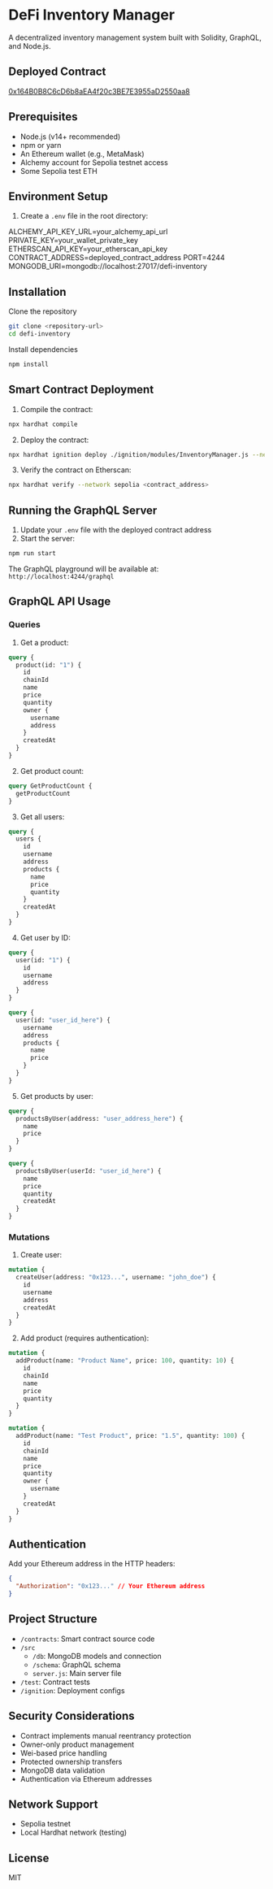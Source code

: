 # DeFi Inventory Manager

A decentralized inventory management system built with Solidity, GraphQL, and Node.js.

## Deployed Contract

[0x164B0B8C6cD6b8aEA4f20c3BE7E3955aD2550aa8](https://sepolia.etherscan.io/address/0x164B0B8C6cD6b8aEA4f20c3BE7E3955aD2550aa8#code)

## Prerequisites

- Node.js (v14+ recommended)
- npm or yarn
- An Ethereum wallet (e.g., MetaMask)
- Alchemy account for Sepolia testnet access
- Some Sepolia test ETH

## Environment Setup

1. Create a `.env` file in the root directory:

ALCHEMY_API_KEY_URL=your_alchemy_api_url
PRIVATE_KEY=your_wallet_private_key
ETHERSCAN_API_KEY=your_etherscan_api_key
CONTRACT_ADDRESS=deployed_contract_address
PORT=4244
MONGODB_URI=mongodb://localhost:27017/defi-inventory

## Installation

Clone the repository

```bash
git clone <repository-url>
cd defi-inventory
```

Install dependencies

```bash
npm install
```

## Smart Contract Deployment

1. Compile the contract:

```bash
npx hardhat compile
```

2. Deploy the contract:

```bash
npx hardhat ignition deploy ./ignition/modules/InventoryManager.js --network sepolia
```

3. Verify the contract on Etherscan:

```bash
npx hardhat verify --network sepolia <contract_address>
```

## Running the GraphQL Server

1. Update your `.env` file with the deployed contract address
2. Start the server:

```bash
npm run start
```

The GraphQL playground will be available at: `http://localhost:4244/graphql`

## GraphQL API Usage

### Queries

1. Get a product:

```graphql
query {
  product(id: "1") {
    id
    chainId
    name
    price
    quantity
    owner {
      username
      address
    }
    createdAt
  }
}
```

2. Get product count:

```graphql
query GetProductCount {
  getProductCount
}
```

3. Get all users:

```graphql
query {
  users {
    id
    username
    address
    products {
      name
      price
      quantity
    }
    createdAt
  }
}
```

4. Get user by ID:

```graphql
query {
  user(id: "1") {
    id
    username
    address
  }
}
```

```graphql
query {
  user(id: "user_id_here") {
    username
    address
    products {
      name
      price
    }
  }
}
```

5. Get products by user:

```graphql
query {
  productsByUser(address: "user_address_here") {
    name
    price
  }
}
```

```graphql
query {
  productsByUser(userId: "user_id_here") {
    name
    price
    quantity
    createdAt
  }
}
```

### Mutations

1. Create user:

```graphql
mutation {
  createUser(address: "0x123...", username: "john_doe") {
    id
    username
    address
    createdAt
  }
}
```

2. Add product (requires authentication):

```graphql
mutation {
  addProduct(name: "Product Name", price: 100, quantity: 10) {
    id
    chainId
    name
    price
    quantity
  }
}
```

```graphql
mutation {
  addProduct(name: "Test Product", price: "1.5", quantity: 100) {
    id
    chainId
    name
    price
    quantity
    owner {
      username
    }
    createdAt
  }
}
```

## Authentication

Add your Ethereum address in the HTTP headers:

```json
{
  "Authorization": "0x123..." // Your Ethereum address
}
```

## Project Structure

- `/contracts`: Smart contract source code
- `/src`
  - `/db`: MongoDB models and connection
  - `/schema`: GraphQL schema
  - `server.js`: Main server file
- `/test`: Contract tests
- `/ignition`: Deployment configs

## Security Considerations

- Contract implements manual reentrancy protection
- Owner-only product management
- Wei-based price handling
- Protected ownership transfers
- MongoDB data validation
- Authentication via Ethereum addresses

## Network Support

- Sepolia testnet
- Local Hardhat network (testing)

## License

MIT

